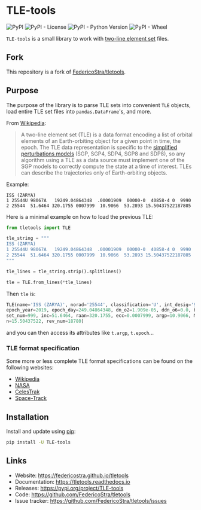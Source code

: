 # TLE-tools

![PyPI](https://img.shields.io/pypi/v/TLE-tools)
![PyPI - License](https://img.shields.io/pypi/l/TLE-tools)
![PyPI - Python Version](https://img.shields.io/pypi/pyversions/TLE-tools)
![PyPI - Wheel](https://img.shields.io/pypi/wheel/TLE-tools)

`TLE-tools` is a small library to work with [two-line element
set](https://en.wikipedia.org/wiki/Two-line_element_set) files.

## Fork

This repository is a fork of
[FedericoStra/tletools](https://github.com/FedericoStra/tletools).

## Purpose

The purpose of the library is to parse TLE sets into convenient `TLE` objects,
load entire TLE set files into `pandas.DataFrame`'s, and more.

From [Wikipedia](https://en.wikipedia.org/wiki/Two-line_element_set):

> A two-line element set (TLE) is a data format encoding a list of orbital
elements of an Earth-orbiting object for a given point in time, the epoch.
The TLE data representation is specific to the [simplified perturbations
models](https://en.wikipedia.org/wiki/Simplified_perturbations_models) (SGP,
SGP4, SDP4, SGP8 and SDP8), so any algorithm using a TLE as a data source must
implement one of the SGP models to correctly compute the state at a time of
interest. TLEs can describe the trajectories only of Earth-orbiting objects.

Example:

```
ISS (ZARYA)
1 25544U 98067A   19249.04864348  .00001909  00000-0  40858-4 0  9990
2 25544  51.6464 320.1755 0007999  10.9066  53.2893 15.50437522187805
```

Here is a minimal example on how to load the previous TLE:

```python
from tletools import TLE

tle_string = """
ISS (ZARYA)
1 25544U 98067A   19249.04864348  .00001909  00000-0  40858-4 0  9990
2 25544  51.6464 320.1755 0007999  10.9066  53.2893 15.50437522187805
"""

tle_lines = tle_string.strip().splitlines()

tle = TLE.from_lines(*tle_lines)
```

Then `tle` is:

```python
TLE(name='ISS (ZARYA)', norad='25544', classification='U', int_desig='98067A',
epoch_year=2019, epoch_day=249.04864348, dn_o2=1.909e-05, ddn_o6=0.0, bstar=4.0858e-05,
set_num=999, inc=51.6464, raan=320.1755, ecc=0.0007999, argp=10.9066, M=53.2893,
n=15.50437522, rev_num=18780)
```

and you can then access its attributes like `t.argp`, `t.epoch`...

### TLE format specification

Some more or less complete TLE format specifications can be found on the following websites:

- [Wikipedia](https://en.wikipedia.org/wiki/Two-line_element_set#Format)
- [NASA](https://spaceflight.nasa.gov/realdata/sightings/SSapplications/Post/JavaSSOP/SSOP_Help/tle_def.html)
- [CelesTrak](https://celestrak.com/columns/v04n03/)
- [Space-Track](https://www.space-track.org/documentation#tle)

## Installation

Install and update using [pip](https://pip.pypa.io/en/stable/):
```bash
pip install -U TLE-tools
```

## Links

- Website: https://federicostra.github.io/tletools
- Documentation: https://tletools.readthedocs.io
- Releases: https://pypi.org/project/TLE-tools
- Code: https://github.com/FedericoStra/tletools
- Issue tracker: https://github.com/FedericoStra/tletools/issues
